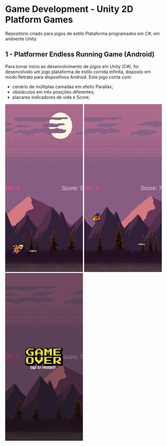 # Game Development - Unity 2D Platform Games

Repositório criado para jogos de estilo Plataforma programados em C#, em ambiente Unity.

## 1 - Platformer Endless Running Game (Android)

Para tomar início ao desenvolvimento de jogos em Unity (C#), foi desenvolvido um jogo plataforma de estilo corrida infinita, disposto em modo Retrato para dispositivos Android. Este jogo conta com:
- cenário de múltiplas camadas em efeito Parallax;
- obstáculos em três posições diferentes; 
- placares indicadores de vida e Score;

<img src="readme_attributes/2drun_normal.png" width="250" height="540" >
<img src="readme_attributes/2drun_jump.png" width="250" height="540" >
<img src="readme_attributes/2drun_game_over.png" width="250" height="540" >




